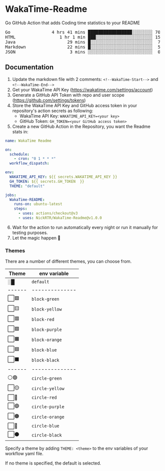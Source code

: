 # WakaTime-Readme

Go GitHub Action that adds Coding time statistics to your README

<!--WakaTime-Start-->
<pre>Go                4 hrs 41 mins █████████████████░░░░░░░░ 70.33 %</br>HTML                 1 hr 1 min ███░░░░░░░░░░░░░░░░░░░░░░ 15.38 %</br>Java                    29 mins █░░░░░░░░░░░░░░░░░░░░░░░░  7.40 %</br>Markdown                22 mins █░░░░░░░░░░░░░░░░░░░░░░░░  5.56 %</br>JSON                     3 mins ░░░░░░░░░░░░░░░░░░░░░░░░░  0.89 %</br></pre>
<!--WakaTime-End-->

## Documentation

1. Update the markdown file with 2 comments:
   `<!--WakaTime-Start-->` and `<!--WakaTime-End-->`
2. Get your WakaTime API Key (https://wakatime.com/settings/account)
3. Generate a GitHub API Token with repo and user scope (https://github.com/settings/tokens)
4. Store the WakaTime API Key and GitHub access token in your repository's action secrets as following:
   - WakaTime API Key: `WAKATIME_API_KEY=<your key>`
   - GitHub Token: `GH_TOKEN=<your GitHub access token>`
5. Create a new GitHub Action in the Repository, you want the Readme stats in:

```yml
name: WakaTime Readme

on:
  schedule:
    - cron: "0 1 * * *"
  workflow_dispatch:

env:
  WAKATIME_API_KEY: ${{ secrets.WAKATIME_API_KEY }}
  GH_TOKEN: ${{ secrets.GH_TOKEN  }}
  THEME: "default"

jobs:
  WakaTime-README:
    runs-on: ubuntu-latest
    steps:
      - uses: actions/checkout@v3
      - uses: NickRTR/WakaTime-Readme@v1.0.0
```

6. Wait for the action to run automatically every night or run it manually for testing purposes.
7. Let the magic happen 🚀

### Themes

There are a number of different themes, you can choose from.

| Theme  | env variable    |
| ------ | --------------- |
| ░█     | `default`       | 
| ------ | --------------  |
| ⬜🟩   | `block-green`   |
| ⬜🟨   | `block-yellow`  |
| ⬜🟥   | `block-red`     |
| ⬜🟪   | `block-purple`  |
| ⬜🟧   | `block-orange`  |
| ⬜🟦   | `block-blue`    |
| ⬜⬛   | `block-black`   |
| ------ | --------------  |
| ⚪🟢   | `circle-green`  |
| ⬜🟡   | `circle-yellow` |
| ⬜🔴   | `circle-red`    |
| ⬜🟣   | `circle-purple` |
| ⬜🟠   | `circle-orange` |
| ⬜🔵   | `circle-blue`   |
| ⬜⚫   | `circle-black`  |

Specify a theme by adding `THEME: <theme>` to the env variables of your workflow yaml file.

If no theme is specified, the default is selected.
